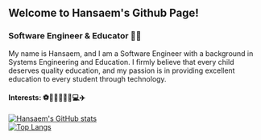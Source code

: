## Welcome to Hansaem's Github Page!

### Software Engineer & Educator 👨‍🏫

My name is Hansaem, and I am a Software Engineer with a background in Systems Engineering and Education. I firmly believe that every child deserves quality education, and my passion is in providing excellent education to every student through technology. 

#### Interests: ⚽🏀🎾🏐🎳🧩💻✈️

[![Hansaem's GitHub stats](https://github-readme-stats.vercel.app/api?username=hansaem-kim)](https://github.com/anuraghazra/github-readme-stats)
<br/>
[![Top Langs](https://github-readme-stats.vercel.app/api/top-langs/?username=hansaem-kim&layout=compact)](https://github.com/anuraghazra/github-readme-stats)

